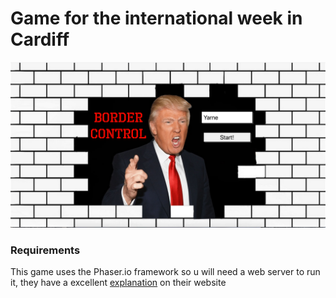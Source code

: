 # Game for the international week in Cardiff
![Image of game](image.png)
### Requirements
This game uses the Phaser.io framework so u will need a web server to run it, they have a excellent [explanation](https://phaser.io/tutorials/getting-started-phaser2/part2) on their website
